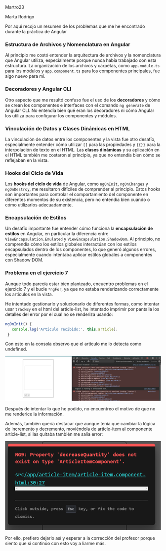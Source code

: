 Martro23

Marta Rodrigo

Por aquí recojo un resumen de los problemas que me he encontrado durante la práctica de Angular

### **Estructura de Archivos y Nomenclatura en Angular**
   Al principio me costó entender la arquitectura de archivos y la nomenclatura que Angular utiliza, especialmente porque nunca había trabajado con esta estructura. La organización de los archivos y carpetas, como `app.module.ts` para los módulos y `app.component.ts` para los componentes principales, fue algo nuevo para mí.

### **Decoradores y Angular CLI**
   Otro aspecto que me resultó confuso fue el uso de los **decoradores** y cómo se crean los componentes e interfaces con el comando `ng generate` de Angular CLI. No entendía bien qué eran los decoradores ni cómo Angular los utiliza para configurar los componentes y módulos.

### **Vinculación de Datos y Clases Dinámicas en HTML**
   La vinculación de datos entre los componentes y la vista fue otro desafío, especialmente entender cómo utilizar `[]` para las propiedades y `{{}}` para la interpolación de texto en el HTML. Las **clases dinámicas** y su aplicación en el HTML también me costaron al principio, ya que no entendía bien cómo se reflejaban en la vista.

### **Hooks del Ciclo de Vida**
   Los **hooks del ciclo de vida** de Angular, como `ngOnInit`, `ngOnChanges` y `ngOnDestroy`, me resultaron difíciles de comprender al principio. Estos hooks son importantes para controlar el comportamiento del componente en diferentes momentos de su existencia, pero no entendía bien cuándo o cómo utilizarlos adecuadamente.

### **Encapsulación de Estilos**
   Un desafío importante fue entender cómo funciona la **encapsulación de estilos** en Angular, en particular la diferencia entre `ViewEncapsulation.Emulated` y `ViewEncapsulation.ShadowDom`. Al principio, no comprendía cómo los estilos globales interactúan con los estilos encapsulados dentro de los componentes, lo que generó algunos errores, especialmente cuando intentaba aplicar estilos globales a componentes con Shadow DOM.


### **Problema en el ejercicio 7**  
Aunque todo parecía estar bien planteado, encuentro problemas en el ejercicio 7 y el bucle `*ngFor`, ya que no estaba renderizando correctamente los artículos en la vista. 

He intentado gestionarlo y solucionarlo de diferentes formas, como intentar usar `trackBy` en el html del article-list, he intentado imprimir por pantalla los detalles del error por el cual no se renderiza usando: 

 ```typescript
 ngOnInit() {
    console.log('Artículo recibido:', this.article);
  }
  ```

 Con esto en la consola observo que el artículo me lo detecta como undefined. 
 
 ![Error undefined](image.png)

 Después de intentar lo que he podido, no encuentreo el motivo de que no me renderice la información. 
 
 Además, también quería destacar que aunque tenía que cambiar la lógica de incremento y decremento, moviéndola de article-item al componente article-list, si las quitaba también me salía error: 

![error métodos cantidad](image-1.png)


Por ello, prefiero dejarlo así y esperar a la corrección del profesor porque siento que si continúo con esto voy a liarme más. 

